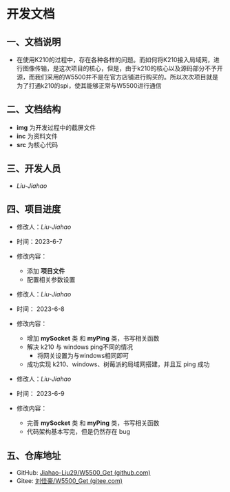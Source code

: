 # 开发文档

## 一、文档说明

- 在使用K210的过程中，存在各种各样的问题。而如何将K210接入局域网，进行图像传输，是这次项目的核心，但是，由于k210的核心以及源码部分不予开源，而我们采用的W5500并不是在官方店铺进行购买的。所以次次项目就是为了打通k210的spi，使其能够正常与W5500进行通信



## 二、文档结构

- **img** 为开发过程中的截屏文件
- **inc** 为资料文件
- **src** 为核心代码



## 三、开发人员

- *Liu-Jiahao*



## 四、项目进度

- 修改人：*Liu-Jiahao*
- 时间：2023-6-7
- 修改内容：
  - 添加 **项目文件** 
  - 配置相关参数设置



- 修改人：*Liu-Jiahao*
- 时间： 2023-6-8
- 修改内容：
  - 增加 **mySocket** 类 和 **myPing** 类，书写相关函数
  - 解决 k210 与 windows ping不同的情况
    - 将网关设置为与windows相同即可
  - 成功实现 k210、windows、树莓派的局域网搭建，并且互 ping 成功



- 修改人：*Liu-Jiahao*
- 时间： 2023-6-9
- 修改内容：
  - 完善 **mySocket** 类 和 **myPing** 类，书写相关函数
  - 代码架构基本写完，但是仍然存在 bug



## 五、仓库地址

- GitHub: [Jiahao-Liu29/W5500_Get (github.com)](https://github.com/Jiahao-Liu29/W5500_Get)
- Gitee: [刘佳豪/W5500_Get (gitee.com)](https://gitee.com/liu-jiahaohappy/W5500_Get)

